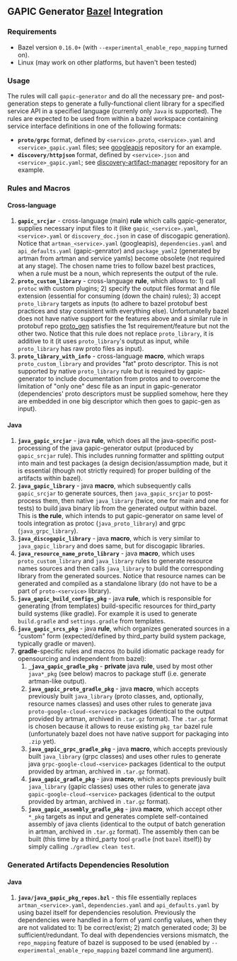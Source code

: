 ## GAPIC Generator [Bazel](https://www.bazel.build/) Integration 

### Requirements

- Bazel version `0.16.0+` (with `--experimental_enable_repo_mapping` turned on).
- Linux (may work on other platforms, but haven't been tested)

### Usage

The rules will call `gapic-generator` and do all the necessary pre- and post- generation steps to generate a fully-functional client library for a specified service API in a specified language (currenly only `Java` is supported). The rules are expected to be used from within a bazel workspace containing service interface definitions in one of the following formats: 
- **`proto/grpc`** format, defined by `<service>.proto`, `<service>.yaml` and `<service>_gapic.yaml` files; see [googleapis](https://github.com/googleapis/googleapis) repository for an example.
- **`discovery/httpjson`** format, defined by `<service>.json` and `<service>_gapic.yaml`; see [discovery-artifact-manager](https://github.com/googleapis/discovery-artifact-manager) repository for an example. 

### Rules and Macros

#### Cross-language
1. **`gapic_srcjar`** - cross-language (main) **rule** which calls gapic-generator, supplies necessary input files to it (like `gapic_<service>.yaml`, `<service>.yaml` or `discovery_doc.json` in case of discogapic generation). Notice that `artman_<service>.yaml` (googleapis), `dependencies.yaml` and `api_defaults.yaml` (gapic-genrator) and `package_yaml2` (generated by artman from artman and service yamls) become obsolete (not required at any stage). The chosen name tries to follow bazel best practices, when a rule must be a noun, which represents the output of the rule.
2. **`proto_custom_library`** - cross-language **rule**, which allows to: 1) call `protoc` with custom plugins; 2) specify the output files format and file extension (essential for consuming (down the chain) rules); 3) accept `proto_library` targets as inputs (to adhere to bazel protobuf best practices and stay consistent with everything else). Unfortunatelly bazel does not have native support for the features above and a similar rule in protobuf repo [proto_gen](https://github.com/protocolbuffers/protobuf/blob/master/protobuf.bzl#L173) satisfies the 1st requirement/feature but not the other two.  Notice that this rule does not replace `proto_library`, it is additive to it (it uses `proto_library`'s output as input, while `proto_library` has raw proto files as input).
3. **`proto_library_with_info`** - cross-language **macro**, which wraps `proto_custom_library` and provides "fat" proto descriptor. This is not supported by native `proto_library` rule but is required by gapic-generator to include documentation from protos and to overcome the limitation of "only one" desc file as an input in gapic-generator (dependencies' proto descriptors must be supplied somehow, here they are embedded in one big descriptor which then goes to gapic-gen as input).

#### Java
1. **`java_gapic_srcjar`** - java **rule**, which does all the java-specific post-processing of the java gapic-generator output (produced by `gapic_srcjar` rule). This includes running formatter and splitting output into main and test packages (a design decision/assumption made, but it is essential (though not strictly required) for proper building of the artifacts within bazel).
2. **`java_gapic_library`** - java **macro**, which subsequently calls `gapic_srcjar` to generate sources, then `java_gapic_srcjar` to post-process them, then  native `java_library` (twice, one for main and one for tests) to build java binary lib from the generated output within bazel. This is **the rule**, which intends to put gapic-generator on same level of tools integration as protoc (`java_proto_library`) and grpc (`java_grpc_library`).
3. **`java_discogapic_library`** - java **macro**, which is very similar to `java_gapic_library` and does same, but for discogapic libraries.
4. **`java_resource_name_proto_library`** - java **macro**, which uses `proto_custom_library` and `java_library` rules to generate resource names sources and then calls `java_library` to build the corresponding library from the generated sources. Notice that resource names can be generated and compiled as a standalone library (do not have to be  a part of `proto-<service>` library).
5. **`java_gapic_build_configs_pkg`** - java **rule**, which is responsible for generating (from templates) build-specific resources for third_party build systems (like gradle). For example it is used to generate `build.gradle` and `settings.gradle` from templates. 
6. **`java_gapic_srcs_pkg`** - java **rule**, which organizes generated sources in a "custom" form (expected/defined by third_party build system package, typically gradle or maven).
7. **gradle**-specific rules and macros (to build idiomatic package ready for opensourcing and independent from bazel):
    1. **`_java_gapic_gradle_pkg`** - **private** java **rule**, used by most other `java*_pkg` (see below) macros to package stuff (i.e. generate artman-like output).
    2. **`java_gapic_proto_gradle_pkg`** - java **macro**, which accepts previously built `java_library` (proto classes, and, optionally, resource names classes) and uses other rules to generate java `proto-google-cloud-<service>` packages (identical to the output provided by artman, archived in `.tar.gz` format). The `.tar.gz` format is chosen because it allows to reuse existing `pkg_tar` bazel rule (unfortunately bazel does not have native support for packaging into `.zip` yet).
    3. **`java_gapic_grpc_gradle_pkg`** - java **macro**, which accepts previously built `java_library` (grpc classes) and uses other rules to generate java `grpc-google-cloud-<service>` packages (identical to the output provided by artman, archived in `.tar.gz` format).
    4. **`java_gapic_gradle_pkg`** - java **macro**, which accepts previously built `java_library` (gapic classes) uses other rules to generate java `gapic-google-cloud-<service>` packages (identical to the output provided by artman, archived in `.tar.gz` format).
    5. **`java_gapic_assembly_gradle_pkg`** - java **macro**, which accept other `*_pkg` targets as input and generates complete self-contained assembly of java clients (identical to the output of batch generation in artman, archived in `.tar.gz` format). The assembly then can be built (this time by a third_party tool `gradle` (not `bazel` itself)) by simply calling `./gradlew clean test`.

### Generated Artifacts Dependencies Resolution
#### Java
1. **`java/java_gapic_pkg_repos.bzl`** - this file essentially replaces `artman_<service>.yaml`, `dependencies.yaml` and `api_defaults.yaml` by using bazel itself for dependencies resolution. Previously the dependencies were handled in a form of yaml config values, when they are not validated to: 1) be correct/exist; 2) match generated code; 3) be sufficient/redundant. To deal with dependencies versions mismatch, the `repo_mapping` feature of bazel is supposed to be used (enabled by `--experimental_enable_repo_mapping` bazel command line argument).
